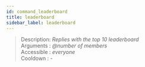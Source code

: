 ```yaml
---
id: command_leaderboard
title: leaderboard
sidebar_label: leaderboard
---
```


> Description: _Replies with the top 10 leaderboard_<br />
> Arguments  : _@number of members_<br />
> Accessible : _everyone_<br />
> Cooldown   : _-_<br />